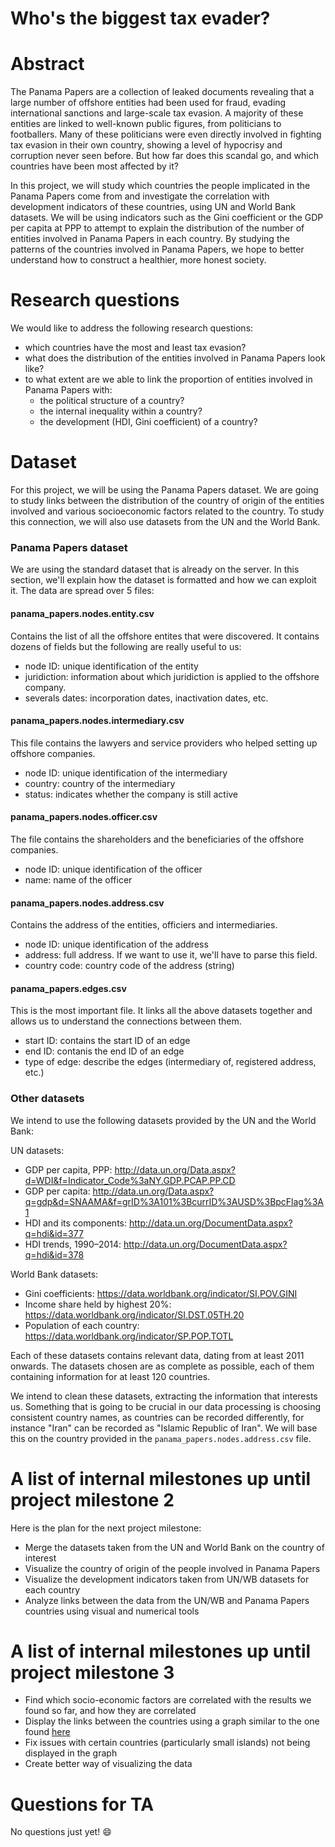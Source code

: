 # Who's the biggest tax evader?

# Abstract

The Panama Papers are a collection of leaked documents revealing that a large number of offshore entities had been used for fraud, evading international sanctions and large-scale tax evasion. A majority of these entities are linked to well-known public figures, from politicians to footballers. Many of these politicians were even directly involved in fighting tax evasion in their own country, showing a level of hypocrisy and corruption never seen before. But how far does this scandal go, and which countries have been most affected by it?

In this project, we will study which countries the people implicated in the Panama Papers come from and investigate the correlation with development indicators of these countries, using UN and World Bank datasets. We will be using indicators such as the Gini coefficient or the GDP per capita at PPP to attempt to explain the distribution of the number of entities involved in Panama Papers in each country. By studying the patterns of the countries involved in Panama Papers, we hope to better understand how to construct a healthier, more honest society.

# Research questions
We would like to address the following research questions:

- which countries have the most and least tax evasion?
- what does the distribution of the entities involved in Panama Papers look like?
- to what extent are we able to link the proportion of entities involved in Panama Papers with:
  - the political structure of a country?
  - the internal inequality within a country?
  - the development (HDI, Gini coefficient) of a country?

# Dataset

For this project, we will be using the Panama Papers dataset. We are going to study links between the distribution of the country of origin of the entities involved and various socioeconomic factors related to the country. To study this connection, we will also use datasets from the UN and the World Bank.

### Panama Papers dataset
We are using the standard dataset that is already on the server. In this section, we'll explain how the dataset is formatted and how we can exploit it.
The data are spread over 5 files:

#### panama_papers.nodes.entity.csv
Contains the list of all the offshore entites that were discovered. It contains dozens of fields but the following are really useful to us:
- node ID: unique identification of the entity
- juridiction: information about which juridiction is applied to the offshore company.
- severals dates: incorporation dates, inactivation dates, etc.

#### panama_papers.nodes.intermediary.csv
This file contains the lawyers and service providers who helped setting up offshore companies. 
- node ID: unique identification of the intermediary
- country: country of the intermediary
- status: indicates whether the company is still active

#### panama_papers.nodes.officer.csv
The file contains the shareholders and the beneficiaries of the offshore companies.
- node ID: unique identification of the officer
- name: name of the officer

#### panama_papers.nodes.address.csv
Contains the address of the entities, officiers and intermediaries.
- node ID: unique identification of the address
- address: full address. If we want to use it, we'll have to parse this field.
- country code: country code of the address (string)

#### panama_papers.edges.csv
This is the most important file. It links all the above datasets together and allows us to understand the connections between them.

- start ID: contains the start ID of an edge
- end ID: contanis the end ID of an edge
- type of edge: describe the edges (intermediary of, registered address, etc.)

### Other datasets

We intend to use the following datasets provided by the UN and the World Bank:

UN datasets:
- GDP per capita, PPP: http://data.un.org/Data.aspx?d=WDI&f=Indicator_Code%3aNY.GDP.PCAP.PP.CD
- GDP per capita: http://data.un.org/Data.aspx?q=gdp&d=SNAAMA&f=grID%3A101%3BcurrID%3AUSD%3BpcFlag%3A1
- HDI and its components: http://data.un.org/DocumentData.aspx?q=hdi&id=377
- HDI trends, 1990–2014: http://data.un.org/DocumentData.aspx?q=hdi&id=378

World Bank datasets:
- Gini coefficients: https://data.worldbank.org/indicator/SI.POV.GINI
- Income share held by highest 20%: https://data.worldbank.org/indicator/SI.DST.05TH.20
- Population of each country: https://data.worldbank.org/indicator/SP.POP.TOTL


Each of these datasets contains relevant data, dating from at least 2011 onwards. The datasets chosen are as complete as possible, each of them containing information for at least 120 countries.

We intend to clean these datasets, extracting the information that interests us. Something that is going to be crucial in our data processing is choosing consistent country names, as countries can be recorded differently, for instance "Iran" can be recorded as "Islamic Republic of Iran". We will base this on the country provided in the `panama_papers.nodes.address.csv` file.

# A list of internal milestones up until project milestone 2

Here is the plan for the next project milestone:
- Merge the datasets taken from the UN and World Bank on the country of interest
- Visualize the country of origin of the people involved in Panama Papers
- Visualize the development indicators taken from UN/WB datasets for each country
- Analyze links between the data from the UN/WB and Panama Papers countries using visual and numerical tools

# A list of internal milestones up until project milestone 3
- Find which socio-economic factors are correlated with the results we found so far, and how they are correlated
- Display the links between the countries using a graph similar to the one found [here](https://plot.ly/python/lines-on-maps/)
- Fix issues with certain countries (particularly small islands) not being displayed in the graph
- Create better way of visualizing the data


# Questions for TA

No questions just yet! :smile: 
